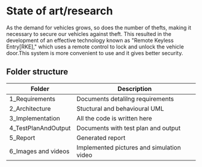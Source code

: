 
# State of art/research

As the demand for vehicles grows, so does the number of thefts, making it necessary to secure our vehicles against theft. This resulted in the development of an effective technology known as "Remote Keyless Entry[RKE]," which uses a remote control to lock and unlock the vehicle door.This system is more convenient to use and it gives better security.


## Folder structure
 
 |   Folder           |Description                         | 
 |--------------------|------------------------------------|
 |1_Requirements      |Documents detalilng requirements    |
 |2_Architecture      |Stuctural and behavioural UML       |
 |3_Implementation   |All the code is written here        | 
 |4_TestPlanAndOutput |Documents with test plan and output |
 |5_Report            |Generated report                    |   
 |6_Images and videos     |Implemented pictures and simulation video               |
 

